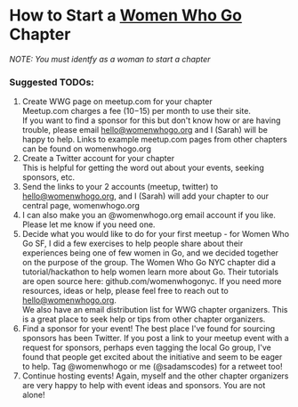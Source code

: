 # How to Start a [Women Who Go](womenwhogo.org) Chapter
*NOTE: You must identfy as a woman to start a chapter*

### Suggested TODOs:
1. Create WWG page on meetup.com for your chapter <br>
Meetup.com charges a fee ($10-$15) per month to use their site. <br>
If you want to find a sponsor for this but don't know how or are having trouble, please email hello@womenwhogo.org and I (Sarah) will be happy to help. 
Links to example meetup.com pages from other chapters can be found on womenwhogo.org
2. Create a Twitter account for your chapter <br>
This is helpful for getting the word out about your events, seeking sponsors, etc.
3. Send the links to your 2 accounts (meetup, twitter) to hello@womenwhogo.org, and I (Sarah) will add your chapter to our central page, womenwhogo.org
4. I can also make you an @womenwhogo.org email account if you like. Please let me know if you need one.
5. Decide what you would like to do for your first meetup - for Women Who Go SF, I did a few exercises to help people share about their experiences being one of few women in Go, and we decided together on the purpose of the group. The Women Who Go NYC chapter did a tutorial/hackathon to help women learn more about Go. Their tutorials are open source here: github.com/womenwhogonyc. If you need more resources, ideas or help, please feel free to reach out to hello@womenwhogo.org.<br>
We also have an email distribution list for WWG chapter organizers. This is a great place to seek help or tips from other chapter organizers.
6. Find a sponsor for your event! The best place I've found for sourcing sponsors has been Twitter. If you post a link to your meetup event with a request for sponsors, perhaps even tagging the local Go group, I've found that people get excited about the initiative and seem to be eager to help. Tag @womenwhogo or me (@sadamscodes) for a retweet too!
7. Continue hosting events! Again, myself and the other chapter organizers are very happy to help with event ideas and sponsors. You are not alone!
